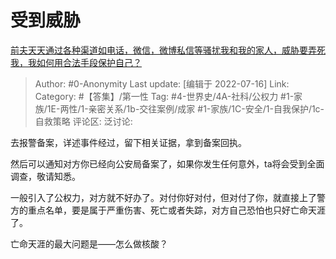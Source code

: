 # 受到威胁
[前夫天天通过各种渠道如电话，微信，微博私信等骚扰我和我的家人，威胁要弄死我，我如何用合法手段保护自己？](https://www.zhihu.com/question/49674602/answer/2576693746)

> Author: #0-Anonymity
> Last update: [编辑于 2022-07-16]
> Link:
> Category: #【答集】/第一性
> Tag: #4-世界史/4A-社科/公权力 #1-家族/1E-两性/1-亲密关系/1b-交往案例/成家 #1-家族/1C-安全/1-自我保护/1c-自救策略
> 评论区:
> 泛讨论:

去报警备案，详述事件经过，留下相关证据，拿到备案回执。

然后可以通知对方你已经向公安局备案了，如果你发生任何意外，ta将会受到全面调查，敬请知悉。

一般引入了公权力，对方就不好办了。对付你好对付，但对付了你，就直接上了警方的重点名单，要是属于严重伤害、死亡或者失踪，对方自己恐怕也只好亡命天涯了。

亡命天涯的最大问题是——怎么做核酸？
